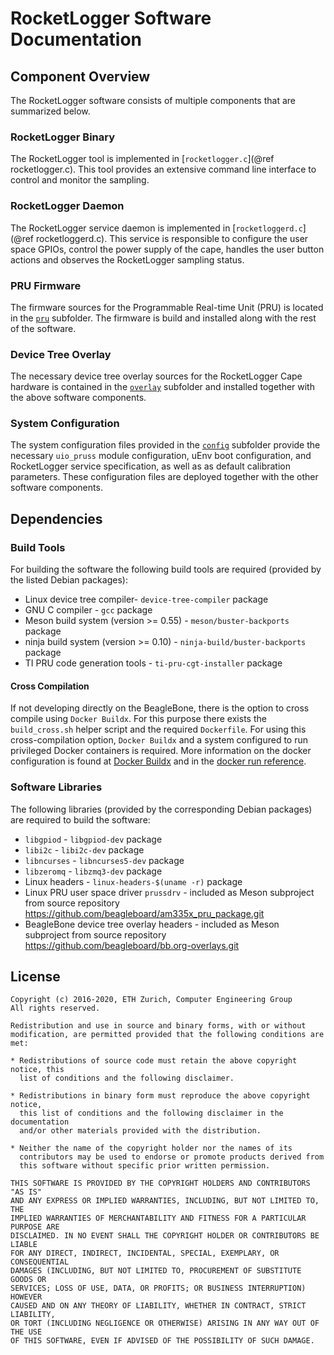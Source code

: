 # RocketLogger Software Documentation


## Component Overview

The RocketLogger software consists of multiple components that are summarized below.

### RocketLogger Binary

The RocketLogger tool is implemented in [`rocketlogger.c`](@ref rocketlogger.c). This tool provides
an extensive command line interface to control and monitor the sampling.


### RocketLogger Daemon

The RocketLogger service daemon is implemented in [`rocketloggerd.c`](@ref rocketloggerd.c).
This service is responsible to configure the user space GPIOs, control the power supply of the
cape, handles the user button actions and observes the RocketLogger sampling status.


### PRU Firmware

The firmware sources for the Programmable Real-time Unit (PRU) is located in the [`pru`](pru/)
subfolder. The firmware is build and installed along with the rest of the software.

### Device Tree Overlay

The necessary device tree overlay sources for the RocketLogger Cape hardware is contained in the
[`overlay`](overlay/) subfolder and installed together with the above software components.


### System Configuration

The system configuration files provided in the [`config`](config/) subfolder provide the necessary
`uio_pruss` module configuration, uEnv boot configuration, and RocketLogger service specification,
as well as as default calibration parameters. These configuration files are deployed together with
the other software components.


## Dependencies

### Build Tools

For building the software the following build tools are required (provided by the listed Debian
packages):

* Linux device tree compiler- `device-tree-compiler` package
* GNU C compiler - `gcc` package
* Meson build system (version >= 0.55) - `meson/buster-backports` package
* ninja build system (version >= 0.10) - `ninja-build/buster-backports` package
* TI PRU code generation tools - `ti-pru-cgt-installer` package


#### Cross Compilation
If not developing directly on the BeagleBone, there is the option to cross compile using 
`Docker Buildx`. For this purpose there exists the `build_cross.sh` helper script and the
required `Dockerfile`.
For using this cross-compilation option, `Docker Buildx` and a system configured to run
privileged Docker containers is required. More information on the docker configuration is
found at [Docker Buildx](https://docs.docker.com/buildx/working-with-buildx/) and in the
[docker run reference](https://docs.docker.com/engine/reference/run/#runtime-privilege-and-linux-capabilities).


### Software Libraries

The following libraries (provided by the corresponding Debian packages) are required to build
the software:

* `libgpiod` - `libgpiod-dev` package
* `libi2c` - `libi2c-dev` package
* `libncurses` - `libncurses5-dev` package
* `libzeromq` - `libzmq3-dev` package
* Linux headers - `linux-headers-$(uname -r)` package
* Linux PRU user space driver `prussdrv` - included as Meson subproject from source repository
  <https://github.com/beagleboard/am335x_pru_package.git>
* BeagleBone device tree overlay headers - included as Meson subproject from source repository
  <https://github.com/beagleboard/bb.org-overlays.git>


## License

```
Copyright (c) 2016-2020, ETH Zurich, Computer Engineering Group
All rights reserved.

Redistribution and use in source and binary forms, with or without
modification, are permitted provided that the following conditions are met:

* Redistributions of source code must retain the above copyright notice, this
  list of conditions and the following disclaimer.

* Redistributions in binary form must reproduce the above copyright notice,
  this list of conditions and the following disclaimer in the documentation
  and/or other materials provided with the distribution.

* Neither the name of the copyright holder nor the names of its
  contributors may be used to endorse or promote products derived from
  this software without specific prior written permission.

THIS SOFTWARE IS PROVIDED BY THE COPYRIGHT HOLDERS AND CONTRIBUTORS "AS IS"
AND ANY EXPRESS OR IMPLIED WARRANTIES, INCLUDING, BUT NOT LIMITED TO, THE
IMPLIED WARRANTIES OF MERCHANTABILITY AND FITNESS FOR A PARTICULAR PURPOSE ARE
DISCLAIMED. IN NO EVENT SHALL THE COPYRIGHT HOLDER OR CONTRIBUTORS BE LIABLE
FOR ANY DIRECT, INDIRECT, INCIDENTAL, SPECIAL, EXEMPLARY, OR CONSEQUENTIAL
DAMAGES (INCLUDING, BUT NOT LIMITED TO, PROCUREMENT OF SUBSTITUTE GOODS OR
SERVICES; LOSS OF USE, DATA, OR PROFITS; OR BUSINESS INTERRUPTION) HOWEVER
CAUSED AND ON ANY THEORY OF LIABILITY, WHETHER IN CONTRACT, STRICT LIABILITY,
OR TORT (INCLUDING NEGLIGENCE OR OTHERWISE) ARISING IN ANY WAY OUT OF THE USE
OF THIS SOFTWARE, EVEN IF ADVISED OF THE POSSIBILITY OF SUCH DAMAGE.
```
